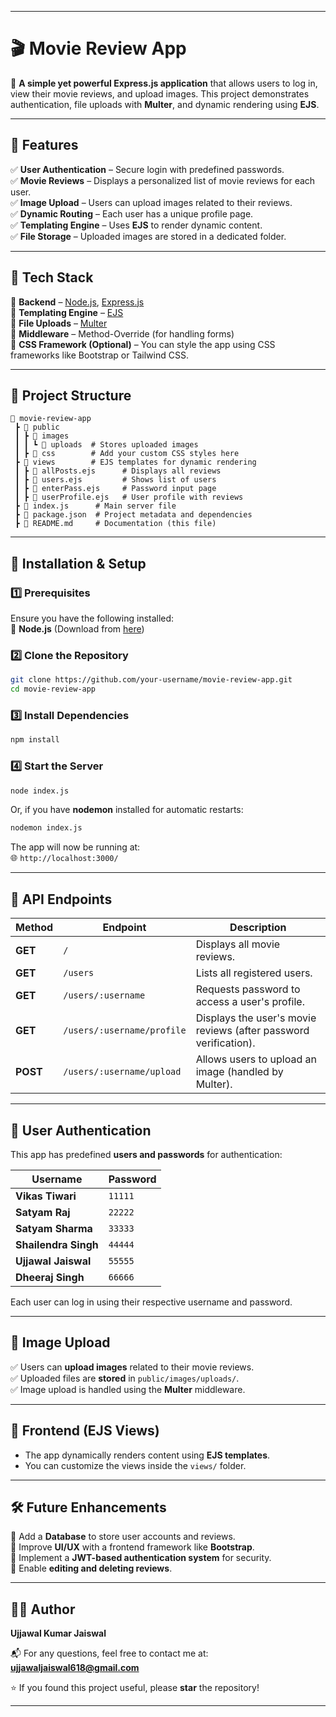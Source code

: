
---

# 🎬 Movie Review App  

🚀 **A simple yet powerful Express.js application** that allows users to log in, view their movie reviews, and upload images. This project demonstrates authentication, file uploads with **Multer**, and dynamic rendering using **EJS**.  

---

## 📌 Features  

✅ **User Authentication** – Secure login with predefined passwords.  
✅ **Movie Reviews** – Displays a personalized list of movie reviews for each user.  
✅ **Image Upload** – Users can upload images related to their reviews.  
✅ **Dynamic Routing** – Each user has a unique profile page.  
✅ **Templating Engine** – Uses **EJS** to render dynamic content.  
✅ **File Storage** – Uploaded images are stored in a dedicated folder.  

---

## 🚀 Tech Stack  

🔹 **Backend** – [Node.js](https://nodejs.org/), [Express.js](https://expressjs.com/)  
🔹 **Templating Engine** – [EJS](https://ejs.co/)  
🔹 **File Uploads** – [Multer](https://www.npmjs.com/package/multer)  
🔹 **Middleware** – Method-Override (for handling forms)  
🔹 **CSS Framework (Optional)** – You can style the app using CSS frameworks like Bootstrap or Tailwind CSS.  

---

## 📂 Project Structure  

```
📂 movie-review-app
 ┣ 📂 public
 ┃ ┣ 📂 images
 ┃ ┃ ┗ 📂 uploads  # Stores uploaded images
 ┃ ┣ 📂 css        # Add your custom CSS styles here
 ┣ 📂 views        # EJS templates for dynamic rendering
 ┃ ┣ 📜 allPosts.ejs      # Displays all reviews
 ┃ ┣ 📜 users.ejs         # Shows list of users
 ┃ ┣ 📜 enterPass.ejs     # Password input page
 ┃ ┣ 📜 userProfile.ejs   # User profile with reviews
 ┣ 📜 index.js      # Main server file
 ┣ 📜 package.json  # Project metadata and dependencies
 ┣ 📜 README.md     # Documentation (this file)
```

---

## 🔧 Installation & Setup  

### **1️⃣ Prerequisites**  
Ensure you have the following installed:  
🔹 **Node.js** (Download from [here](https://nodejs.org/))  

### **2️⃣ Clone the Repository**  
```sh
git clone https://github.com/your-username/movie-review-app.git
cd movie-review-app
```

### **3️⃣ Install Dependencies**  
```sh
npm install
```

### **4️⃣ Start the Server**  
```sh
node index.js
```
Or, if you have **nodemon** installed for automatic restarts:  
```sh
nodemon index.js
```

The app will now be running at:  
🌐 `http://localhost:3000/`

---

## 🔗 API Endpoints  

| Method | Endpoint                  | Description |
|--------|---------------------------|-------------|
| **GET**  | `/`                        | Displays all movie reviews. |
| **GET**  | `/users`                    | Lists all registered users. |
| **GET**  | `/users/:username`          | Requests password to access a user's profile. |
| **GET**  | `/users/:username/profile`  | Displays the user's movie reviews (after password verification). |
| **POST** | `/users/:username/upload`   | Allows users to upload an image (handled by Multer). |

---

## 🔑 User Authentication  

This app has predefined **users and passwords** for authentication:  

| Username            | Password |
|---------------------|---------|
| **Vikas Tiwari**   | `11111` |
| **Satyam Raj**     | `22222` |
| **Satyam Sharma**  | `33333` |
| **Shailendra Singh** | `44444` |
| **Ujjawal Jaiswal** | `55555` |
| **Dheeraj Singh**  | `66666` |

Each user can log in using their respective username and password.

---

## 📸 Image Upload  

✅ Users can **upload images** related to their movie reviews.  
✅ Uploaded files are **stored** in `public/images/uploads/`.  
✅ Image upload is handled using the **Multer** middleware.  

---

## 🎨 Frontend (EJS Views)  

- The app dynamically renders content using **EJS templates**.  
- You can customize the views inside the `views/` folder.  

---

## 🛠️ Future Enhancements  

🚀 Add a **Database** to store user accounts and reviews.  
🚀 Improve **UI/UX** with a frontend framework like **Bootstrap**.  
🚀 Implement a **JWT-based authentication system** for security.  
🚀 Enable **editing and deleting reviews**.  

---

## 👨‍💻 Author  

**Ujjawal Kumar Jaiswal**  

📬 For any questions, feel free to contact me at: **[ujjawaljaiswal618@gmail.com](mailto:ujjawaljaiswal618@gmail.com)**  

⭐ If you found this project useful, please **star** the repository!  

---
